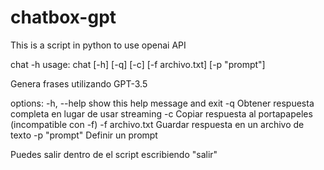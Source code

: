 # chatbox-gpt


This is a script in python to use openai API 




chat -h
usage: chat [-h] [-q] [-c] [-f archivo.txt] [-p "prompt"]

Genera frases utilizando GPT-3.5

options:
  -h, --help      show this help message and exit
  -q              Obtener respuesta completa en lugar de usar streaming
  -c              Copiar respuesta al portapapeles (incompatible con -f)
  -f archivo.txt  Guardar respuesta en un archivo de texto
  -p "prompt"     Definir un prompt


  Puedes salir dentro de el script escribiendo "salir"
